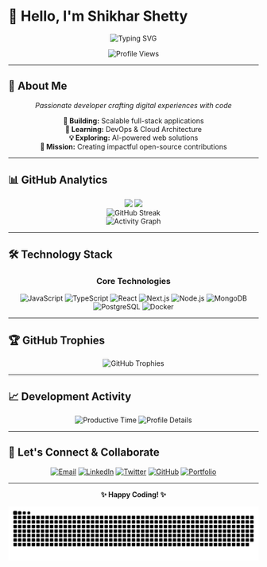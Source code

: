 # 👋 Hello, I'm **Shikhar Shetty**

<div align="center">
  
![Typing SVG](https://readme-typing-svg.demolab.com?font=Fira+Code&size=28&duration=3000&pause=1000&color=00D9FF&center=true&vCenter=true&width=600&lines=Full+Stack+Developer;Problem+Solver;Tech+Enthusiast;Always+Learning+%F0%9F%9A%80)

</div>

<div align="center">
  <img src="https://komarev.com/ghpvc/?username=Shikhar-Shetty&style=for-the-badge&color=0891b2&labelColor=1c1917" alt="Profile Views" />
</div>

---

## 🚀 **About Me**

<div align="center">

*Passionate developer crafting digital experiences with code*

**🔭 Building:** Scalable full-stack applications  
**🌱 Learning:** DevOps & Cloud Architecture  
**💡 Exploring:** AI-powered web solutions  
**🎯 Mission:** Creating impactful open-source contributions  

</div>

---

## 📊 **GitHub Analytics**
<div align="center">
  <img height="180em" src="https://github-readme-stats.vercel.app/api?username=Shikhar-Shetty&show_icons=true&count_private=true&include_all_commits=true&theme=tokyonight&hide_border=true&bg_color=0D1117&title_color=00D9FF&icon_color=00D9FF&text_color=c9d1d9" />
  <img height="180em" src="https://github-readme-stats.vercel.app/api/top-langs/?username=Shikhar-Shetty&layout=compact&theme=tokyonight&hide_border=true&bg_color=0D1117&title_color=00D9FF&text_color=c9d1d9" />
</div>
<div align="center">
  <img src="https://github-readme-streak-stats.herokuapp.com/?user=Shikhar-Shetty&theme=tokyonight&hide_border=true&background=0D1117&stroke=00D9FF&ring=00D9FF&fire=FF6B6B&currStreakLabel=00D9FF" alt="GitHub Streak" />
</div>
<div align="center">
  <img src="https://github-readme-activity-graph.vercel.app/graph?username=Shikhar-Shetty&bg_color=0D1117&color=00D9FF&line=00D9FF&point=FF6B6B&area=true&hide_border=true" alt="Activity Graph" />
</div>

---

## 🛠️ **Technology Stack**

<div align="center">

### **Core Technologies**
![JavaScript](https://img.shields.io/badge/JavaScript-F7DF1E?style=for-the-badge&logo=javascript&logoColor=black)
![TypeScript](https://img.shields.io/badge/TypeScript-3178C6?style=for-the-badge&logo=typescript&logoColor=white)
![React](https://img.shields.io/badge/React-61DAFB?style=for-the-badge&logo=react&logoColor=black)
![Next.js](https://img.shields.io/badge/Next.js-000000?style=for-the-badge&logo=next.js&logoColor=white)
![Node.js](https://img.shields.io/badge/Node.js-339933?style=for-the-badge&logo=node.js&logoColor=white)
![MongoDB](https://img.shields.io/badge/MongoDB-47A248?style=for-the-badge&logo=mongodb&logoColor=white)
![PostgreSQL](https://img.shields.io/badge/PostgreSQL-336791?style=for-the-badge&logo=postgresql&logoColor=white)
![Docker](https://img.shields.io/badge/Docker-2496ED?style=for-the-badge&logo=docker&logoColor=white)

</div>

---

## 🏆 **GitHub Trophies**

<div align="center">
  <img src="https://github-profile-trophy.vercel.app/?username=Shikhar-Shetty&theme=tokyonight&no-frame=true&column=7&margin-w=15&margin-h=15" alt="GitHub Trophies" />
</div>

---

## 📈 **Development Activity**

<div align="center">
  <img src="https://github-profile-summary-cards.vercel.app/api/cards/productive-time?username=Shikhar-Shetty&theme=tokyonight&utcOffset=5" alt="Productive Time" />
  <img src="https://github-profile-summary-cards.vercel.app/api/cards/profile-details?username=Shikhar-Shetty&theme=tokyonight" alt="Profile Details" />
</div>

---

## 🤝 **Let's Connect & Collaborate**

<div align="center">
  
[![Email](https://img.shields.io/badge/Email-D14836?style=for-the-badge&logo=gmail&logoColor=white)](mailto:your.email@example.com)
[![LinkedIn](https://img.shields.io/badge/LinkedIn-0A66C2?style=for-the-badge&logo=linkedin&logoColor=white)](https://linkedin.com/in/shikhar-shetty)
[![Twitter](https://img.shields.io/badge/Twitter-1DA1F2?style=for-the-badge&logo=twitter&logoColor=white)](https://twitter.com/shikhar_shetty)
[![GitHub](https://img.shields.io/badge/GitHub-181717?style=for-the-badge&logo=github&logoColor=white)](https://github.com/Shikhar-Shetty)
[![Portfolio](https://img.shields.io/badge/Portfolio-FF5722?style=for-the-badge&logo=google-chrome&logoColor=white)](https://your-portfolio.com)

</div>

---

<div align="center">

**✨ Happy Coding! ✨**

</div>

<div align="center">
  <img src="https://raw.githubusercontent.com/Platane/snk/output/github-contribution-grid-snake.svg" alt="Snake animation" />
</div>
